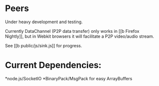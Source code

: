 Peers
=====

Under heavy development and testing.

Currently DataChannel (P2P data transfer) only works in [[b Firefox Nightly]], but in Webkit browsers it will facilitate a P2P video/audio stream.

See [[b public/js/sink.js]] for progress.


Current Dependencies:
====

*node.js/SocketIO
*BinaryPack/MsgPack for easy ArrayBuffers
